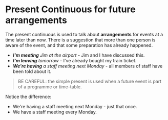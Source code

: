 # Present Continuous for future arrangements

The present continuous is used to talk about **arrangements** for events at a time later than now. There is a suggestion that more than one person is aware of the event, and that some preparation has already happened.

* _**I'm meeting** Jim at the airport_ - Jim and I have discussed this.
* _**I'm leaving** tomorrow_ - I've already bought my train ticket.
* _**We're having** a staff meeting next Monday_ - all members of staff have been told about it.

> BE CAREFUL: the simple present is used when a future event is part of a programme or time-table.

Notice the difference:

* We're having a staff meeting next Monday - just that once.
* We have a staff meeting every Monday.
